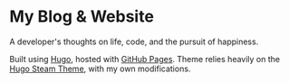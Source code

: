 # My Blog & Website

A developer's thoughts on life, code, and the pursuit of happiness.

Built using [Hugo](https://gohugo.io/), hosted with [GitHub Pages](https://pages.github.com/). Theme relies heavily on the [Hugo Steam Theme](https://github.com/digitalcraftsman/hugo-steam-theme), with my own modifications.